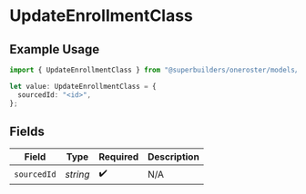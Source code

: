 # UpdateEnrollmentClass

## Example Usage

```typescript
import { UpdateEnrollmentClass } from "@superbuilders/oneroster/models/operations";

let value: UpdateEnrollmentClass = {
  sourcedId: "<id>",
};
```

## Fields

| Field              | Type               | Required           | Description        |
| ------------------ | ------------------ | ------------------ | ------------------ |
| `sourcedId`        | *string*           | :heavy_check_mark: | N/A                |